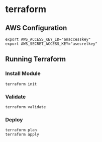 # terraform

## AWS Configuration

```
export AWS_ACCESS_KEY_ID="anaccesskey"
export AWS_SECRET_ACCESS_KEY="asecretkey"
```

## Running Terraform

### Install Module

```
terraform init
```

### Validate

```
terraform validate
```

### Deploy

```
terraform plan
terraform apply
```
